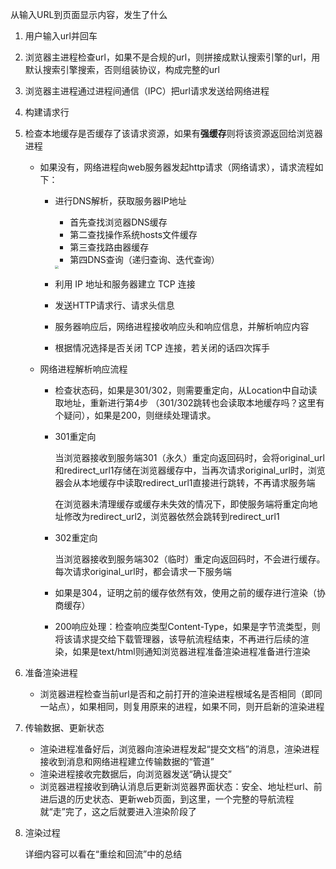 从输入URL到页面显示内容，发生了什么

1. 用户输入url并回车

2. 浏览器主进程检查url，如果不是合规的url，则拼接成默认搜索引擎的url，用默认搜索引擎搜索，否则组装协议，构成完整的url

3. 浏览器主进程通过进程间通信（IPC）把url请求发送给网络进程

4. 构建请求行

5. 检查本地缓存是否缓存了该请求资源，如果有**强缓存**则将该资源返回给浏览器进程

   * 如果没有，网络进程向web服务器发起http请求（网络请求），请求流程如下：

     * 进行DNS解析，获取服务器IP地址
       * 首先查找浏览器DNS缓存
       * 第二查找操作系统hosts文件缓存
       * 第三查找路由器缓存
       * 第四DNS查询（递归查询、迭代查询）
       
       <img src="https://cdn.jsdelivr.net/gh/starkmage/ImgHosting/starkmage-picgo/20200818121203.jpg" style="zoom:33%;" />
     * 利用 IP 地址和服务器建立 TCP 连接
     * 发送HTTP请求行、请求头信息
     * 服务器响应后，网络进程接收响应头和响应信息，并解析响应内容
     * 根据情况选择是否关闭 TCP 连接，若关闭的话四次挥手

   * 网络进程解析响应流程

     * 检查状态码，如果是301/302，则需要重定向，从Location中自动读取地址，重新进行第4步 （301/302跳转也会读取本地缓存吗？这里有个疑问），如果是200，则继续处理请求。

     * 301重定向

       当浏览器接收到服务端301（永久）重定向返回码时，会将original_url和redirect_url1存储在浏览器缓存中，当再次请求original_url时，浏览器会从本地缓存中读取redirect_url1直接进行跳转，不再请求服务端

       在浏览器未清理缓存或缓存未失效的情况下，即使服务端将重定向地址修改为redirect_url2，浏览器依然会跳转到redirect_url1

     * 302重定向

       当浏览器接收到服务端302（临时）重定向返回码时，不会进行缓存。每次请求original_url时，都会请求一下服务端

     * 如果是304，证明之前的缓存依然有效，使用之前的缓存进行渲染（协商缓存）

     * 200响应处理：检查响应类型Content-Type，如果是字节流类型，则将该请求提交给下载管理器，该导航流程结束，不再进行后续的渲染，如果是text/html则通知浏览器进程准备渲染进程准备进行渲染

6. 准备渲染进程

   * 浏览器进程检查当前url是否和之前打开的渲染进程根域名是否相同（即同一站点），如果相同，则复用原来的进程，如果不同，则开启新的渲染进程

7. 传输数据、更新状态

   * 渲染进程准备好后，浏览器向渲染进程发起“提交文档”的消息，渲染进程接收到消息和网络进程建立传输数据的“管道”
   * 渲染进程接收完数据后，向浏览器发送“确认提交”
   * 浏览器进程接收到确认消息后更新浏览器界面状态：安全、地址栏url、前进后退的历史状态、更新web页面，到这里，一个完整的导航流程就“走”完了，这之后就要进入渲染阶段了

7. 渲染过程

   详细内容可以看在“重绘和回流”中的总结

